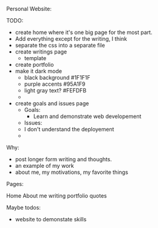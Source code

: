 Personal Website: 

TODO: 
* create home where it's one big page for the most part. 
* Add everything except for the writing, I think
* separate the css into a separate file
* create writings page
  * template 
* create portfolio
* make it dark mode
  * black background #1F1F1F
  * purple accents #95A1F9
  * light gray text? #FEFDFB
  * 
* create goals and issues page
  * Goals: 
    - Learn and demonstrate web developement
  * Issues: 
   - I don't understand the deployement
   - 

Why: 
* post longer form writing and thoughts. 
* an example of my work
* about me, my motivations, my favorite things


Pages: 

Home
About me
writing
portfolio
quotes

Maybe todos: 
* website to demonstate skills

